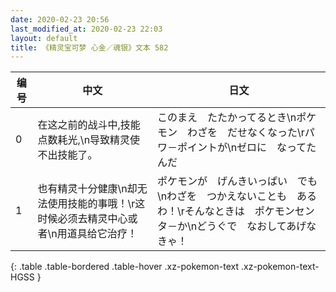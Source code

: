 ```yaml
---
date: 2020-02-23 20:56
last_modified_at: 2020-02-23 22:03
layout: default
title: 《精灵宝可梦 心金／魂银》文本 582
---
```

| 编号 | 中文 | 日文 |
| ---- | ---- | ---- |
| 0 | 在这之前的战斗中,技能点数耗光,\n导致精灵使不出技能了。 | このまえ　たたかってるとき\nポケモン　わざを　だせなくなった\rパワ－ポイントが\nゼロに　なってたんだ |
| 1 | 也有精灵十分健康\n却无法使用技能的事哦！\r这时候必须去精灵中心或者\n用道具给它治疗！ | ポケモンが　げんきいっぱい　でも\nわざを　つかえないことも　あるわ！\rそんなときは　ポケモンセンタ－か\nどうぐで　なおしてあげなきゃ！ |
{: .table .table-bordered .table-hover .xz-pokemon-text .xz-pokemon-text-HGSS }